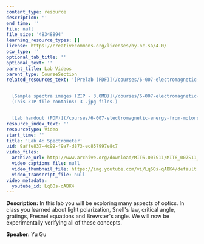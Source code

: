 ```yaml
---
content_type: resource
description: ''
end_time: ''
file: null
file_size: '48348894'
learning_resource_types: []
license: https://creativecommons.org/licenses/by-nc-sa/4.0/
ocw_type: ''
optional_tab_title: ''
optional_text: ''
parent_title: Lab Videos
parent_type: CourseSection
related_resources_text: '[Prelab (PDF)](/courses/6-007-electromagnetic-energy-from-motors-to-lasers-spring-2011/resources/mit6_007s11_lab4_pre)


  [Sample spectra images (ZIP - 3.0MB)](/courses/6-007-electromagnetic-energy-from-motors-to-lasers-spring-2011/resources/lab4_images)
  (This ZIP file contains: 3 .jpg files.)


  [Lab handout (PDF)](/courses/6-007-electromagnetic-energy-from-motors-to-lasers-spring-2011/resources/mit6_007s11_lab4)'
resource_index_text: ''
resourcetype: Video
start_time: ''
title: 'Lab 4: Spectrometer'
uid: 9affe837-4c99-f9a7-d873-ec857997e8c7
video_files:
  archive_url: http://www.archive.org/download/MIT6.007S11/MIT6_007S11_lab04_300k.mp4
  video_captions_file: null
  video_thumbnail_file: https://img.youtube.com/vi/Lq6Os-qABK4/default.jpg
  video_transcript_file: null
video_metadata:
  youtube_id: Lq6Os-qABK4
---
```


**Description:** In this lab you will be exploring many aspects of optics. In class you learned about light polarization, Snell's law, critical angle, gratings, Fresnel equations and Brewster's angle. We will now be experimentally verifying all of these concepts.

**Speaker:** Yu Gu

